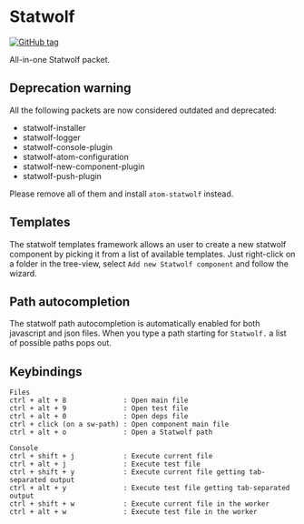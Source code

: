 # Statwolf

[![GitHub tag](https://img.shields.io/github/tag/statwolf/atom-statwolf.svg?style=flat-square)]()

All-in-one Statwolf packet.

## Deprecation warning

All the following packets are now considered outdated and deprecated:
- statwolf-installer
- statwolf-logger
- statwolf-console-plugin
- statwolf-atom-configuration
- statwolf-new-component-plugin
- statwolf-push-plugin

Please remove all of them and install `atom-statwolf` instead.

## Templates

The statwolf templates framework allows an user to create a new statwolf component by picking it from a list of available templates. Just right-click on a folder in the tree-view, select `Add new Statwolf component` and follow the wizard.

## Path autocompletion

The statwolf path autocompletion is automatically enabled for both javascript and json files. When you type a path starting for `Statwolf.` a list of possible paths pops out.

## Keybindings

```
Files
ctrl + alt + 8              : Open main file
ctrl + alt + 9              : Open test file
ctrl + alt + 0              : Open deps file
ctrl + click (on a sw-path) : Open component main file
ctrl + alt + o              : Open a Statwolf path

Console
ctrl + shift + j            : Execute current file
ctrl + alt + j              : Execute test file
ctrl + shift + y            : Execute current file getting tab-separated output
ctrl + alt + y              : Execute test file getting tab-separated output
ctrl + shift + w            : Execute current file in the worker
ctrl + alt + w              : Execute test file in the worker
```
